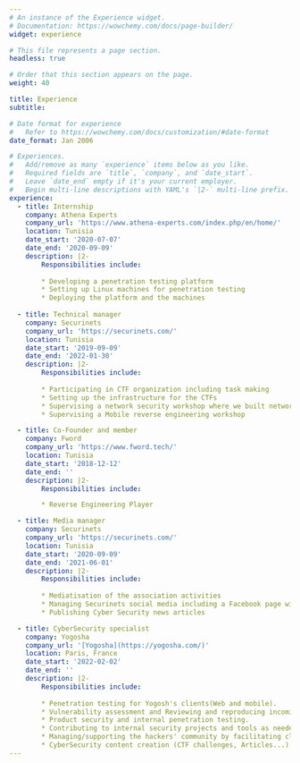```yaml
---
# An instance of the Experience widget.
# Documentation: https://wowchemy.com/docs/page-builder/
widget: experience

# This file represents a page section.
headless: true

# Order that this section appears on the page.
weight: 40

title: Experience
subtitle:

# Date format for experience
#   Refer to https://wowchemy.com/docs/customization/#date-format
date_format: Jan 2006

# Experiences.
#   Add/remove as many `experience` items below as you like.
#   Required fields are `title`, `company`, and `date_start`.
#   Leave `date_end` empty if it's your current employer.
#   Begin multi-line descriptions with YAML's `|2-` multi-line prefix.
experience:
  - title: Internship
    company: Athena Experts
    company_url: 'https://www.athena-experts.com/index.php/en/home/'
    location: Tunisia
    date_start: '2020-07-07'
    date_end: '2020-09-09'
    description: |2-
        Responsibilities include:
        
        * Developing a penetration testing platform
        * Setting up Linux machines for penetration testing
        * Deploying the platform and the machines
        
  - title: Technical manager
    company: Securinets
    company_url: 'https://securinets.com/'
    location: Tunisia
    date_start: '2019-09-09'
    date_end: '2022-01-30'
    description: |2-
        Responsibilities include:
        
        * Participating in CTF organization including task making
        * Setting up the infrastructure for the CTFs
        * Supervising a network security workshop where we built network attacks tool
        * Supervising a Mobile reverse engineering workshop

  - title: Co-Founder and member
    company: Fword
    company_url: 'https://www.fword.tech/'
    location: Tunisia
    date_start: '2018-12-12'
    date_end: ''
    description: |2-
        Responsibilities include:

        * Reverse Engineering Player

  - title: Media manager
    company: Securinets
    company_url: 'https://securinets.com/'
    location: Tunisia
    date_start: '2020-09-09'
    date_end: '2021-06-01'
    description: |2-
        Responsibilities include:
        
        * Mediatisation of the association activities
        * Managing Securinets social media including a Facebook page with more than 13K followers
        * Publishing Cyber Security news articles

  - title: CyberSecurity specialist
    company: Yogosha
    company_url: '[Yogosha](https://yogosha.com/)'
    location: Paris, France
    date_start: '2022-02-02'
    date_end: ''
    description: |2-
        Responsibilities include:
        
        * Penetration testing for Yogosh's clients(Web and mobile).
        * Vulnerability assessment and Reviewing and reproducing incoming vulnerability reports for both the Yogosha program and clients.
        * Product security and internal penetration testing.
        * Contributing to internal security projects and tools as needed.
        * Managing/supporting the hackers' community by facilitating clear communication between our community and customers.
        * CyberSecurity content creation (CTF challenges, Articles...).
---
```

